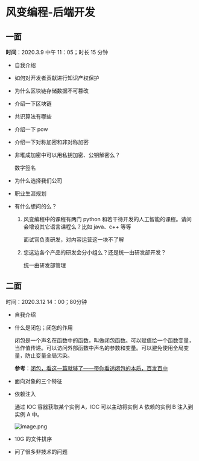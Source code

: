 # 风变编程-后端开发

## 一面

**时间**：2020.3.9 中午 11：05；时长 15 分钟

- 自我介绍

- 如何对开发者贡献进行知识产权保护

- 为什么区块链存储数据不可篡改

- 介绍一下区块链

- 共识算法有哪些

- 介绍一下 pow

- 介绍一下对称加密和非对称加密

- 非堆成加密中可以用私钥加密、公钥解密么？

    数字签名

- 为什么选择我们公司

- 职业生涯规划

- 有什么想问的么？

    1. 风变编程中的课程有两门 python 和若干待开发的人工智能的课程。请问会增设其它语言课程么？比如 java、c++ 等等

        面试官负责研发，对内容运营这一块不了解

    2. 您这边各个产品的研发会分小组么？还是统一由研发部开发？

        统一由研发部管理

## 二面

时间：2020.3.12 14：00；80分钟

- 自我介绍

- 什么是闭包；闭包的作用

    闭包是一个声名在函数中的函数，叫做闭包函数。可以赋值给一个函数变量，当作值传递。可以访问外部函数中声名的参数和变量。可以避免使用全局变量，防止变量全局污染。

    **参考**：[闭包，看这一篇就够了——带你看透闭包的本质，百发百中](https://blog.csdn.net/weixin_43586120/article/details/89456183)

- 面向对象的三个特征

- 依赖注入

    通过 IOC 容器获取某个实例 A，IOC 可以主动将实例 A 依赖的实例 B 注入到实例 A 中。

    ![image.png](https://ww1.sinaimg.cn/large/006alGmrgy1gcra6bg467j30gd0ivwlp.jpg)

- 10G 的文件排序

- 问了很多非技术的问题
